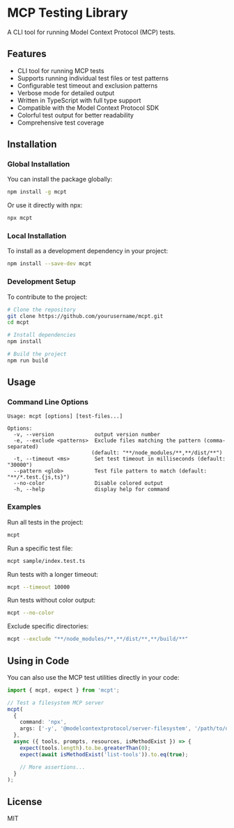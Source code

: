# MCP Testing Library

A CLI tool for running Model Context Protocol (MCP) tests.

## Features

- CLI tool for running MCP tests
- Supports running individual test files or test patterns
- Configurable test timeout and exclusion patterns
- Verbose mode for detailed output
- Written in TypeScript with full type support
- Compatible with the Model Context Protocol SDK
- Colorful test output for better readability
- Comprehensive test coverage

## Installation

### Global Installation

You can install the package globally:

```bash
npm install -g mcpt
```

Or use it directly with npx:

```bash
npx mcpt
```

### Local Installation

To install as a development dependency in your project:

```bash
npm install --save-dev mcpt
```

### Development Setup

To contribute to the project:

```bash
# Clone the repository
git clone https://github.com/yourusername/mcpt.git
cd mcpt

# Install dependencies
npm install

# Build the project
npm run build
```

## Usage

### Command Line Options

```
Usage: mcpt [options] [test-files...]

Options:
  -v, --version             output version number
  -e, --exclude <patterns>  Exclude files matching the pattern (comma-separated)
                           (default: "**/node_modules/**,**/dist/**")
  -t, --timeout <ms>        Set test timeout in milliseconds (default: "30000")
  --pattern <glob>          Test file pattern to match (default: "**/*.test.{js,ts}")
  --no-color                Disable colored output
  -h, --help                display help for command
```

### Examples

Run all tests in the project:

```bash
mcpt
```

Run a specific test file:

```bash
mcpt sample/index.test.ts
```

Run tests with a longer timeout:

```bash
mcpt --timeout 10000
```

Run tests without color output:

```bash
mcpt --no-color
```

Exclude specific directories:

```bash
mcpt --exclude "**/node_modules/**,**/dist/**,**/build/**"
```

## Using in Code

You can also use the MCP test utilities directly in your code:

```typescript
import { mcpt, expect } from 'mcpt';

// Test a filesystem MCP server
mcpt(
  {
    command: 'npx',
    args: ['-y', '@modelcontextprotocol/server-filesystem', '/path/to/directory'],
  },
  async ({ tools, prompts, resources, isMethodExist }) => {
    expect(tools.length).to.be.greaterThan(0);
    expect(await isMethodExist('list-tools')).to.eq(true);

    // More assertions...
  }
);
```

## License

MIT
